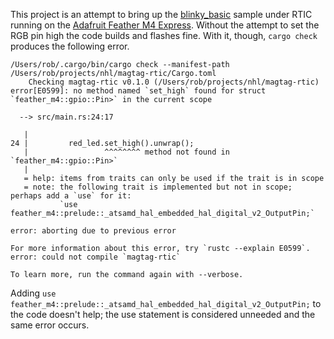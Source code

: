 This project is an attempt to bring up the
[blinky_basic](https://github.com/atsamd-rs/atsamd/blob/master/boards/feather_m4/examples/blinky_basic.rs)
sample under RTIC running on the
[Adafruit Feather M4 Express](https://www.adafruit.com/product/3857).
Without the attempt to set the RGB pin high the code builds and flashes fine. With it, though,
`cargo check` produces the following error.

~~~
/Users/rob/.cargo/bin/cargo check --manifest-path /Users/rob/projects/nhl/magtag-rtic/Cargo.toml
    Checking magtag-rtic v0.1.0 (/Users/rob/projects/nhl/magtag-rtic)
error[E0599]: no method named `set_high` found for struct `feather_m4::gpio::Pin>` in the current scope

  --> src/main.rs:24:17

   |
24 |         red_led.set_high().unwrap();
   |                 ^^^^^^^^ method not found in `feather_m4::gpio::Pin>`
   |
   = help: items from traits can only be used if the trait is in scope
   = note: the following trait is implemented but not in scope; perhaps add a `use` for it:
           `use feather_m4::prelude::_atsamd_hal_embedded_hal_digital_v2_OutputPin;`

error: aborting due to previous error

For more information about this error, try `rustc --explain E0599`.
error: could not compile `magtag-rtic`

To learn more, run the command again with --verbose.
~~~

Adding `use feather_m4::prelude::_atsamd_hal_embedded_hal_digital_v2_OutputPin;` to
the code doesn't help; the use statement is considered unneeded and the same error occurs.

